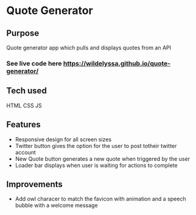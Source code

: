 # Quote Generator

## Purpose
Quote generator app which pulls and displays quotes from an API

### See live code here <https://wildelyssa.github.io/quote-generator/> 

## Tech used
HTML
CSS
JS

## Features
* Responsive design for all screen sizes
* Twitter button gives the option for the user to post totheir twitter account
* New Quote button generates a new quote when triggered by the user
* Loader bar displays when user is waiting for actions to complete

## Improvements
* Add owl characer to match the favicon with animation and a speech bubble with a welcome message
